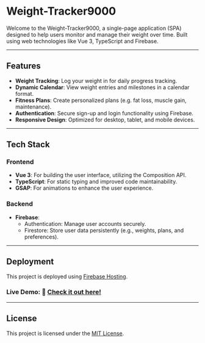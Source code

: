 # Weight-Tracker9000

Welcome to the Weight-Tracker9000, a single-page application (SPA) designed to help users monitor and manage their weight over time. Built using web technologies like Vue 3, TypeScript and Firebase.

---

## Features

- **Weight Tracking**: Log your weight in for daily progress tracking.
- **Dynamic Calendar**: View weight entries and milestones in a calendar format.
- **Fitness Plans**: Create personalized plans (e.g. fat loss, muscle gain, maintenance).
- **Authentication**: Secure sign-up and login functionality using Firebase.
- **Responsive Design**: Optimized for desktop, tablet, and mobile devices.

---

## Tech Stack

### Frontend
- **Vue 3**: For building the user interface, utilizing the Composition API.
- **TypeScript**: For static typing and improved code maintainability.
- **GSAP**: For animations to enhance the user experience.

### Backend
- **Firebase**:
  - Authentication: Manage user accounts securely.
  - Firestore: Store user data persistently (e.g., weights, plans, and preferences).

---

## Deployment

This project is deployed using [Firebase Hosting](https://firebase.google.com/products/hosting).

### **Live Demo**: 🚀 **[Check it out here!](https://your-project.web.app)**

---

## License
This project is licensed under the [MIT License](LICENSE).

